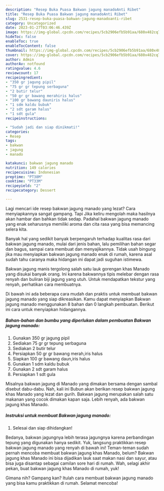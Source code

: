 ```yaml
---
description: "Resep Buka Puasa Bakwan jagung manadoAnti Ribet"
title: "Resep Buka Puasa Bakwan jagung manadoAnti Ribet"
slug: 2531-resep-buka-puasa-bakwan-jagung-manadoanti-ribet
category: Uncategorized
date: 2023-01-27T03:06:46.439Z
image: https://img-global.cpcdn.com/recipes/5cb2906efb5b91aa/680x482cq70/bakwan-jagung-manado-foto-resep-utama.jpg
hideToc: false
enableToc: true
enableTocContent: false
thumbnail: https://img-global.cpcdn.com/recipes/5cb2906efb5b91aa/680x482cq70/bakwan-jagung-manado-foto-resep-utama.jpg
cover: https://img-global.cpcdn.com/recipes/5cb2906efb5b91aa/680x482cq70/bakwan-jagung-manado-foto-resep-utama.jpg
author: Admin
authorAv: notfound
ratingvalue: 4.6
reviewcount: 17
recipeingredient:
- "350 gr jagung pipil"
- "75 gr gr tepung serbaguna"
- "2 butir telur"
- "50 gr gr bawang merahiris halus"
- "100 gr bawang dauniris halus"
- "1 sdm kaldu bubuk"
- "2 sdt garam halus"
- "1 sdt gula"
recipeinstructions:

- "Sudah jadi dan siap dinikmati!"
categories:
- Resep
tags:
- bakwan
- jagung
- manado

katakunci: bakwan jagung manado 
nutrition: 149 calories
recipecuisine: Indonesian
preptime: "PT38M"
cooktime: "PT33M"
recipeyield: "2"
recipecategory: Dessert

---
```



Lagi mencari ide resep bakwan jagung manado yang lezat? Cara menyiapkannya sangat gampang. Tapi Jika keliru mengolah maka hasilnya akan hambar dan bahkan tidak sedap. Padahal bakwan jagung manado yang enak seharusnya memiliki aroma dan cita rasa yang bisa memancing selera kita.


Banyak hal yang sedikit banyak berpengaruh terhadap kualitas rasa dari bakwan jagung manado, mulai dari jenis bahan, lalu pemilihan bahan segar dan bagus, sampai cara membuat dan menyajikannya. Tidak usah bingung jika mau menyiapkan bakwan jagung manado enak di rumah, karena asal sudah tahu caranya maka hidangan ini dapat jadi suguhan istimewa.

Bakwan jagung manis tergolong salah satu lauk gorengan khas Manado yang disukai banyak orang. Ini karena bakwannya tipis melebar dengan rasa renyah dan buliran biji jagung yang utuh. Untuk mendapatkan tekstur yang renyah, perhatikan cara membuatnya.


Di bawah ini ada beberapa cara mudah dan praktis untuk membuat bakwan jagung manado yang siap dikreasikan. Kamu dapat menyiapkan Bakwan jagung manado menggunakan 8 bahan dan 0 langkah pembuatan. Berikut ini cara untuk menyiapkan hidangannya.

<!--inarticleads1-->

##### Bahan-bahan dan bumbu yang diperlukan dalam pembuatan Bakwan jagung manado:

1. Gunakan 350 gr jagung pipil
1. Sediakan 75 gr gr tepung serbaguna
1. Sediakan 2 butir telur
1. Persiapkan 50 gr gr bawang merah,iris halus
1. Siapkan 100 gr bawang daun,iris halus
1. Gunakan 1 sdm kaldu bubuk
1. Gunakan 2 sdt garam halus
1. Persiapkan 1 sdt gula


Misalnya bakwan jagung di Manado yang dimakan bersama dengan sambal disebut dabu-dabu. Nah, kali ini Bubun akan berikan resep bakwan jagung khas Manado yang lezat dan gurih. Bakwan jagung merupakan salah satu makanan yang cocok dimakan kapan saja. Lebih renyah, ada bakwan jagung khas Manado. 

<!--inarticleads2-->

##### Instruksi untuk membuat Bakwan jagung manado:


1. Selesai dan siap dihidangkan!

Bedanya, bakwan jagungnya lebih terasa jagungnya karena perbandingan tepung yang digunakan hanya sedikit. Yuk, langsung praktikkan resep bakwan jagung manado yang renyah di bawah ini! Teman-teman sudah pernah mencoba membuat bakwan jagung khas Manado, belum? Bakwan jagung khas Manado ini bisa dijadikan lauk saat makan nasi dan sayur, atau bisa juga disantap sebagai camilan sore hari di rumah. Wah, selagi akhir pekan, buat bakwan jagung khas Manado di rumah, yuk! 

Gimana nih? Gampang kan? Itulah cara membuat bakwan jagung manado yang bisa kamu praktikkan di rumah. Selamat mencoba!
